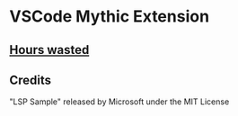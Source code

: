 # VSCode Mythic Extension

## [Hours wasted](./hours_wasted.txt)

## Credits

"LSP Sample" released by Microsoft under the MIT License
